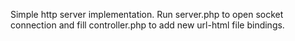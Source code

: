 Simple http server implementation. Run server.php to open socket connection and fill controller.php to add new url-html file bindings.
